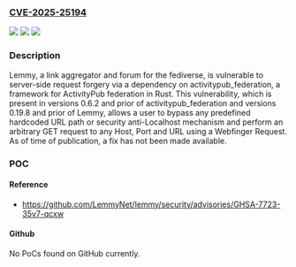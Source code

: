 ### [CVE-2025-25194](https://cve.mitre.org/cgi-bin/cvename.cgi?name=CVE-2025-25194)
![](https://img.shields.io/static/v1?label=Product&message=lemmy&color=blue)
![](https://img.shields.io/static/v1?label=Version&message=%3C%3D%200.19.8%20&color=brightgreen)
![](https://img.shields.io/static/v1?label=Vulnerability&message=CWE-918%3A%20Server-Side%20Request%20Forgery%20(SSRF)&color=brightgreen)

### Description

Lemmy, a link aggregator and forum for the fediverse, is vulnerable to server-side request forgery via a dependency on activitypub_federation, a framework for ActivityPub federation in Rust. This vulnerability, which is present in versions 0.6.2 and prior of activitypub_federation and versions 0.19.8 and prior of Lemmy, allows a user to bypass any predefined hardcoded URL path or security anti-Localhost mechanism and perform an arbitrary GET request to any Host, Port and URL using a Webfinger Request. As of time of publication, a fix has not been made available.

### POC

#### Reference
- https://github.com/LemmyNet/lemmy/security/advisories/GHSA-7723-35v7-qcxw

#### Github
No PoCs found on GitHub currently.

